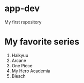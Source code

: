 # app-dev
My first repository

# My favorite series
1. Haikyuu
2. Arcane
3. One Piece
4. My Hero Academia
5. Bleach
